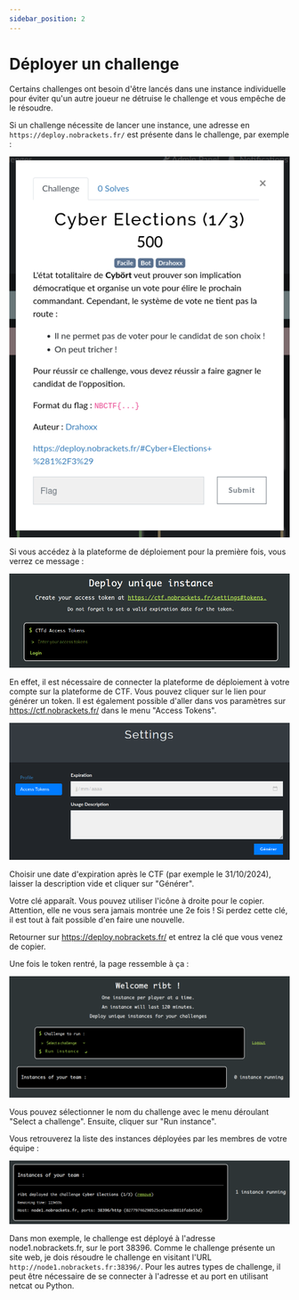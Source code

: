 ```yaml
---
sidebar_position: 2
---
```


# Déployer un challenge

Certains challenges ont besoin d'être lancés dans une instance individuelle pour éviter qu'un autre joueur ne détruise le challenge et vous empêche de le résoudre.

Si un challenge nécessite de lancer une instance, une adresse en `https://deploy.nobrackets.fr/` est présente dans le challenge, par exemple :

![alt text](image-3.png)

Si vous accédez à la plateforme de déploiement pour la première fois, vous verrez ce message :

![alt text](image-7.png)

En effet, il est nécessaire de connecter la plateforme de déploiement à votre compte sur la plateforme de CTF. Vous pouvez cliquer sur le lien pour générer un token. Il est également possible d'aller dans vos paramètres sur https://ctf.nobrackets.fr/ dans le menu "Access Tokens".

![alt text](image-8.png)

Choisir une date d'expiration après le CTF (par exemple le 31/10/2024), laisser la description vide et cliquer sur "Générer".

Votre clé apparaît. Vous pouvez utiliser l'icône à droite pour le copier. Attention, elle ne vous sera jamais montrée une 2e fois ! Si perdez cette clé, il est tout à fait possible d'en faire une nouvelle.

Retourner sur https://deploy.nobrackets.fr/ et entrez la clé que vous venez de copier.

Une fois le token rentré, la page ressemble à ça :

![alt text](image-9.png)

Vous pouvez sélectionner le nom du challenge avec le menu déroulant "Select a challenge". Ensuite, cliquer sur "Run instance".

Vous retrouverez la liste des instances déployées par les membres de votre équipe :

![alt text](image-10.png)

Dans mon exemple, le challenge est déployé à l'adresse node1.nobrackets.fr, sur le port 38396. Comme le challenge présente un site web, je dois résoudre le challenge en visitant l'URL `http://node1.nobrackets.fr:38396/`. Pour les autres types de challenge, il peut être nécessaire de se connecter à l'adresse et au port en utilisant netcat ou Python.
